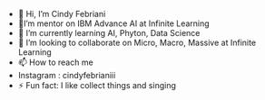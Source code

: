 - 👋 Hi, I’m Cindy Febriani
- 👋I’m mentor on IBM Advance AI at Infinite Learning
- 🌱 I’m currently learning AI, Phyton, Data Science
- 💞️ I’m looking to collaborate on Micro, Macro, Massive at Infinite Learning
- 📫 How to reach me
- Instagram : cindyfebrianiii
- ⚡ Fun fact: I like collect things and singing


